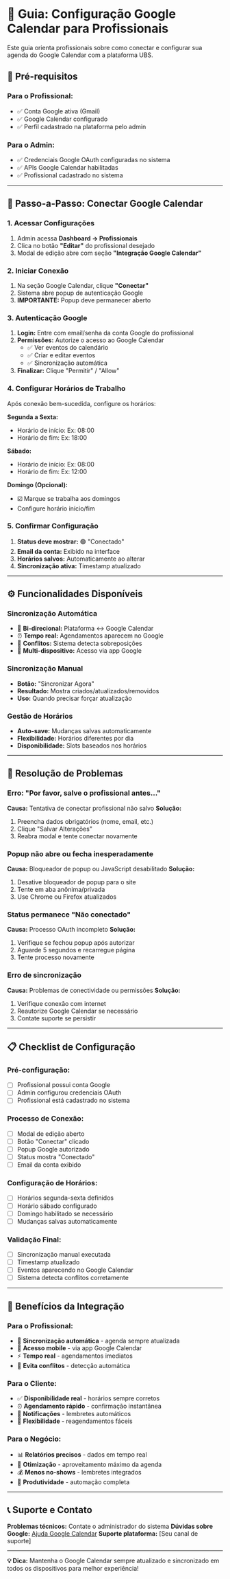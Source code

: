 # 📅 Guia: Configuração Google Calendar para Profissionais

Este guia orienta profissionais sobre como conectar e configurar sua agenda do Google Calendar com a plataforma UBS.

## 🎯 **Pré-requisitos**

### **Para o Profissional:**
- ✅ Conta Google ativa (Gmail)
- ✅ Google Calendar configurado
- ✅ Perfil cadastrado na plataforma pelo admin

### **Para o Admin:**
- ✅ Credenciais Google OAuth configuradas no sistema
- ✅ APIs Google Calendar habilitadas
- ✅ Profissional cadastrado no sistema

---

## 🚀 **Passo-a-Passo: Conectar Google Calendar**

### **1. Acessar Configurações**
1. Admin acessa **Dashboard → Profissionais**
2. Clica no botão **"Editar"** do profissional desejado
3. Modal de edição abre com seção **"Integração Google Calendar"**

### **2. Iniciar Conexão**
1. Na seção Google Calendar, clique **"Conectar"**
2. Sistema abre popup de autenticação Google
3. **IMPORTANTE:** Popup deve permanecer aberto

### **3. Autenticação Google**
1. **Login:** Entre com email/senha da conta Google do profissional
2. **Permissões:** Autorize o acesso ao Google Calendar
   - ✅ Ver eventos do calendário
   - ✅ Criar e editar eventos
   - ✅ Sincronização automática
3. **Finalizar:** Clique "Permitir" / "Allow"

### **4. Configurar Horários de Trabalho**
Após conexão bem-sucedida, configure os horários:

**Segunda a Sexta:**
- Horário de início: Ex: 08:00
- Horário de fim: Ex: 18:00

**Sábado:**
- Horário de início: Ex: 08:00  
- Horário de fim: Ex: 12:00

**Domingo (Opcional):**
- ☑️ Marque se trabalha aos domingos
- Configure horário início/fim

### **5. Confirmar Configuração**
1. **Status deve mostrar:** 🟢 "Conectado"
2. **Email da conta:** Exibido na interface
3. **Horários salvos:** Automaticamente ao alterar
4. **Sincronização ativa:** Timestamp atualizado

---

## ⚙️ **Funcionalidades Disponíveis**

### **Sincronização Automática**
- 🔄 **Bi-direcional:** Plataforma ↔ Google Calendar
- ⏰ **Tempo real:** Agendamentos aparecem no Google
- 🚫 **Conflitos:** Sistema detecta sobreposições
- 📱 **Multi-dispositivo:** Acesso via app Google

### **Sincronização Manual**
- **Botão:** "Sincronizar Agora" 
- **Resultado:** Mostra criados/atualizados/removidos
- **Uso:** Quando precisar forçar atualização

### **Gestão de Horários**
- **Auto-save:** Mudanças salvas automaticamente
- **Flexibilidade:** Horários diferentes por dia
- **Disponibilidade:** Slots baseados nos horários

---

## 🔧 **Resolução de Problemas**

### **Erro: "Por favor, salve o profissional antes..."**
**Causa:** Tentativa de conectar profissional não salvo
**Solução:** 
1. Preencha dados obrigatórios (nome, email, etc.)
2. Clique "Salvar Alterações"
3. Reabra modal e tente conectar novamente

### **Popup não abre ou fecha inesperadamente**
**Causa:** Bloqueador de popup ou JavaScript desabilitado
**Solução:**
1. Desative bloqueador de popup para o site
2. Tente em aba anônima/privada
3. Use Chrome ou Firefox atualizados

### **Status permanece "Não conectado"**
**Causa:** Processo OAuth incompleto
**Solução:**
1. Verifique se fechou popup após autorizar
2. Aguarde 5 segundos e recarregue página
3. Tente processo novamente

### **Erro de sincronização**
**Causa:** Problemas de conectividade ou permissões
**Solução:**
1. Verifique conexão com internet
2. Reautorize Google Calendar se necessário
3. Contate suporte se persistir

---

## 📋 **Checklist de Configuração**

### **Pré-configuração:**
- [ ] Profissional possui conta Google
- [ ] Admin configurou credenciais OAuth
- [ ] Profissional está cadastrado no sistema

### **Processo de Conexão:**
- [ ] Modal de edição aberto
- [ ] Botão "Conectar" clicado
- [ ] Popup Google autorizado
- [ ] Status mostra "Conectado"
- [ ] Email da conta exibido

### **Configuração de Horários:**
- [ ] Horários segunda-sexta definidos
- [ ] Horário sábado configurado
- [ ] Domingo habilitado se necessário
- [ ] Mudanças salvas automaticamente

### **Validação Final:**
- [ ] Sincronização manual executada
- [ ] Timestamp atualizado
- [ ] Eventos aparecendo no Google Calendar
- [ ] Sistema detecta conflitos corretamente

---

## 🎯 **Benefícios da Integração**

### **Para o Profissional:**
- 🔄 **Sincronização automática** - agenda sempre atualizada
- 📱 **Acesso mobile** - via app Google Calendar  
- ⚡ **Tempo real** - agendamentos imediatos
- 🚫 **Evita conflitos** - detecção automática

### **Para o Cliente:**
- ✅ **Disponibilidade real** - horários sempre corretos
- ⏰ **Agendamento rápido** - confirmação instantânea
- 📧 **Notificações** - lembretes automáticos
- 🔄 **Flexibilidade** - reagendamentos fáceis

### **Para o Negócio:**
- 📊 **Relatórios precisos** - dados em tempo real
- 🎯 **Otimização** - aproveitamento máximo da agenda
- 💰 **Menos no-shows** - lembretes integrados
- 🚀 **Produtividade** - automação completa

---

## 📞 **Suporte e Contato**

**Problemas técnicos:** Contate o administrador do sistema
**Dúvidas sobre Google:** [Ajuda Google Calendar](https://support.google.com/calendar)
**Suporte plataforma:** [Seu canal de suporte]

---

**💡 Dica:** Mantenha o Google Calendar sempre atualizado e sincronizado em todos os dispositivos para melhor experiência!